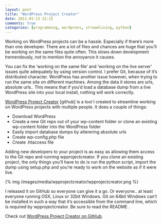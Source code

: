 ```yaml
---
layout: post
title: "WordPress Project Creator"
date: 2011-01-13 22:15
comments: true
categories: [programming, wordpress, streamlining, python]
---
```


Working on WordPress projects can be a hassle. Especially if there’s more than one developer. There are a lot of files and chances are huge that you’ll be working on the same files quite often. This slows down development tremendously, not to mention the annoyance it causes.

<!-- more -->

You can fix the ‘working on the same file’ and ‘working on the live server’ issues quite adequately by using version control. I prefer Git, because of it’s distributed character. WordPress has another issue however, when trying to run the same site on different machines. Among the data it stores are urls, absolute urls.. This means that if you’d load a database dump from a live WordPress site into your local install, nothing will work correctly.

[WordPress Project Creator](https://github.com/boyvanamstel/Wordpress-Project-Creator) [github] is a tool I created to streamline working on WordPress projects with multiple people. It does a couple of things:

* Download WordPress
* Create a new Git repo out of your wp-content folder
or clone an existing wp-content folder into the WordPress folder
* Easily import database dumps by alterering absolute urls
* Create wp-config.php file
* Create .htaccess file

Adding new developers to your project is as easy as allowing them access to the Git repo and running wpprojectcreator. If  you clone an existing project, the only things you’ll have to do is run the python script, import the dump using setup.php and you’re ready to work on the website as if it were live.

{% img /images/media/wpprojectcreator/wpprojectcreator.png %}

I released it on GitHub so everyone can give it a go. Or everyone.. at least everyone running OSX, Linux or 32bit Windows. Git on 64bit Windows can’t be installed in such a way that it’s accessible from the command line, which is required by wpprojectcreator. Be sure to read the README  .

Check out [WordPress Project Creator on GitHub](https://github.com/boyvanamstel/Wordpress-Project-Creator).
